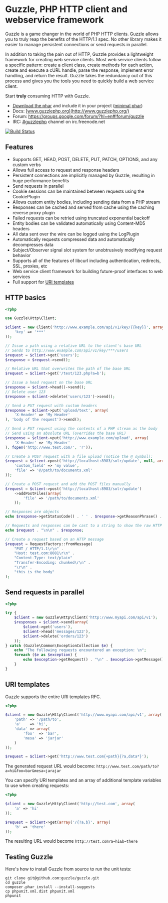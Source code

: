 Guzzle, PHP HTTP client and webservice framework
================================================

Guzzle is a game changer in the world of PHP HTTP clients. Guzzle allows you to truly reap the benefits of the HTTP/1.1 spec. No other library makes it easier to manage persistent connections or send requests in parallel.</p>

In addition to taking the pain out of HTTP, Guzzle provides a lightweight framework for creating web service clients.  Most web service clients follow a specific pattern: create a client class, create methods for each action, create and execute a cURL handle, parse the response, implement error handling, and return the result. Guzzle takes the redundancy out of this process and gives you the tools you need to quickly build a web service client.

Start <strong>truly</strong> consuming HTTP with Guzzle.

- [Download the phar](http://guzzlephp.org/guzzle.phar) and include it in your project ([minimal phar](http://guzzlephp.org/guzzle-min.phar))
- Docs: [www.guzzlephp.org](http://www.guzzlephp.org/)
- Forum: https://groups.google.com/forum/?hl=en#!forum/guzzle
- IRC: [#guzzlephp](irc://irc.freenode.net/#guzzlephp) channel on irc.freenode.net

[![Build Status](https://secure.travis-ci.org/guzzle/guzzle.png)](http://travis-ci.org/guzzle/guzzle)

Features
--------

- Supports GET, HEAD, POST, DELETE, PUT, PATCH, OPTIONS, and any custom verbs
- Allows full access to request and response headers
- Persistent connections are implicitly managed by Guzzle, resulting in huge performance benefits
- Send requests in parallel
- Cookie sessions can be maintained between requests using the CookiePlugin
- Allows custom entity bodies, including sending data from a PHP stream
- Responses can be cached and served from cache using the caching reverse proxy plugin
- Failed requests can be retried using truncated exponential backoff
- Entity bodies can be validated automatically using Content-MD5 headers
- All data sent over the wire can be logged using the LogPlugin
- Automatically requests compressed data and automatically decompresses data
- Subject/Observer signal slot system for unobtrusively modifying request behavior
- Supports all of the features of libcurl including authentication, redirects, SSL, proxies, etc
- Web service client framework for building future-proof interfaces to web services
- Full support for [URI templates](http://tools.ietf.org/html/draft-gregorio-uritemplate-08)

HTTP basics
-----------

```php
<?php

use Guzzle\Http\Client;

$client = new Client('http://www.example.com/api/v1/key/{{key}}', array(
    'key' => '***'
));

// Issue a path using a relative URL to the client's base URL
// Sends to http://www.example.com/api/v1/key/***/users
$request = $client->get('users');
$response = $request->send();

// Relative URL that overwrites the path of the base URL
$request = $client->get('/test/123.php?a=b');

// Issue a head request on the base URL
$response = $client->head()->send();
// Delete user 123
$response = $client->delete('users/123')->send();

// Send a PUT request with custom headers
$response = $client->put('upload/text', array(
    'X-Header' => 'My Header'
), 'body of the request')->send();

// Send a PUT request using the contents of a PHP stream as the body
// Send using an absolute URL (overrides the base URL)
$response = $client->put('http://www.example.com/upload', array(
    'X-Header' => 'My Header'
), fopen('http://www.test.com/', 'r'));

// Create a POST request with a file upload (notice the @ symbol):
$request = $client->post('http://localhost:8983/solr/update', null, array (
    'custom_field' => 'my value',
    'file' => '@/path/to/documents.xml'
));

// Create a POST request and add the POST files manually
$request = $client->post('http://localhost:8983/solr/update')
    ->addPostFiles(array(
        'file' => '/path/to/documents.xml'
    ));

// Responses are objects
echo $response->getStatusCode() . ' ' . $response->getReasonPhrase() . "\n";

// Requests and responses can be cast to a string to show the raw HTTP message
echo $request . "\n\n" . $response;

// Create a request based on an HTTP message
$request = RequestFactory::fromMessage(
    "PUT / HTTP/1.1\r\n" .
    "Host: test.com:8081\r\n" .
    "Content-Type: text/plain"
    "Transfer-Encoding: chunked\r\n" .
    "\r\n" .
    "this is the body"
);
```

Send requests in parallel
-------------------------

```php
<?php

try {
    $client = new Guzzle\Http\Client('http://www.myapi.com/api/v1');
    $responses = $client->send(array(
        $client->get('users'),
        $client->head('messages/123'),
        $client->delete('orders/123')
    ));
} catch (Guzzle\Common\ExceptionCollection $e) {
    echo "The following requests encountered an exception: \n";
    foreach ($e as $exception) {
        echo $exception->getRequest() . "\n" . $exception->getMessage() . "\n";
    }
}
```

URI templates
-------------

Guzzle supports the entire URI templates RFC.

```php
<?php

$client = new Guzzle\Http\Client('http://www.myapi.com/api/v1', array(
    'path' => '/path/to',
    'a'    => 'hi',
    'data' => array(
        'foo'  => 'bar',
        'mesa' => 'jarjar'
    )
));

$request = $client->get('http://www.test.com{+path}{?a,data*}');
```

The generated request URL would become: ``http://www.test.com/path/to?a=hi&foo=bar&mesa=jarajar``

You can specify URI templates and an array of additional template variables to use when creating requests:

```php
<?php

$client = new Guzzle\Http\Client('http://test.com', array(
    'a' => 'hi'
));

$request = $client->get(array('/{?a,b}', array(
    'b' => 'there'
));
```

The resulting URL would become ``http://test.com?a=hi&b=there``

Testing Guzzle
--------------

Here's how to install Guzzle from source to run the unit tests:

```
git clone git@github.com:guzzle/guzzle.git
cd guzzle
composer.phar install --install-suggests
cp phpunit.xml.dist phpunit.xml
phpunit
```
